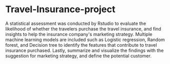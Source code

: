 # Travel-Insurance-project
A statistical assessment was conducted by Rstudio to evaluate the likelihood of whether the travelers purchase the travel insurance, and find insights to help the insurance company's marketing strategy. Multiple machine learning models are included such as Logistic regression, Random forest, and Decision tree to identify the features that contribute to travel insurance purchased. Lastly, summarize and visualize the findings with the suggestion for marketing strategy, and define the potential customer.
